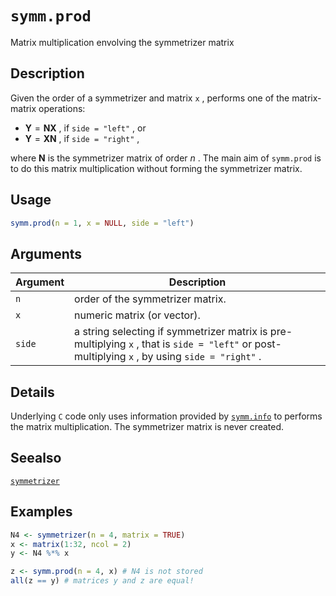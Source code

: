 # `symm.prod`

Matrix multiplication envolving the symmetrizer matrix


## Description

Given the order of a symmetrizer and matrix `x` , performs one of the matrix-matrix
 operations:
    

* $\mathbf{Y} = \mathbf{NX}$ , if `side = "left"` , or
* $\mathbf{Y} = \mathbf{XN}$ , if `side = "right"` ,  

where $\mathbf{N}$ is the symmetrizer matrix of order $n$ . The main aim of
  `symm.prod` is to do this matrix multiplication without forming the
 symmetrizer matrix.


## Usage

```r
symm.prod(n = 1, x = NULL, side = "left")
```


## Arguments

Argument      |Description
------------- |----------------
`n`     |     order of the symmetrizer matrix.
`x`     |     numeric matrix (or vector).
`side`     |     a string selecting if symmetrizer matrix is pre-multiplying `x` , that is  `side = "left"` or post-multiplying `x` , by using `side = "right"` .


## Details

Underlying `C` code only uses information provided by [`symm.info`](#symm.info) to
 performs the matrix multiplication. The symmetrizer matrix is never created.


## Seealso

[`symmetrizer`](#symmetrizer)


## Examples

```r
N4 <- symmetrizer(n = 4, matrix = TRUE)
x <- matrix(1:32, ncol = 2)
y <- N4 %*% x

z <- symm.prod(n = 4, x) # N4 is not stored
all(z == y) # matrices y and z are equal!
```


